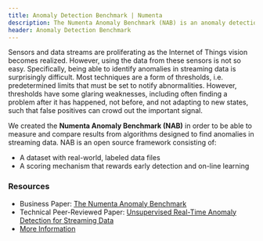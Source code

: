 ```yaml
---
title: Anomaly Detection Benchmark | Numenta
description: The Numenta Anomaly Benchmark (NAB) is an anomaly detection benchmark that measures results from algorithms designed to find anomalies in streaming data. NAB is an open source framework with a real-world, labeled dataset, and a scoring mechanism that rewards early detection and on-line learning.
header: Anomaly Detection Benchmark
---
```


[biz]:  /assets/pdf/numenta-anomaly-benchmark/NAB-Business-Paper.pdf
[nab]:  /applications/numenta-anomaly-benchmark/
[peer]: /resources/papers/unsupervised-real-time-anomaly-detection-for-streaming-data/

Sensors and data streams are proliferating as the Internet of Things vision
becomes realized. However, using the data from these sensors is not so easy.
Specifically, being able to identify anomalies in streaming data is surprisingly
difficult. Most techniques are a form of thresholds, i.e. predetermined limits
that must be set to notify abnormalities. However, thresholds have some glaring
weaknesses, including often finding a problem after it has happened, not before,
and not adapting to new states, such that false positives can crowd out the
important signal.

We created the **Numenta Anomaly Benchmark (NAB)** in order to be able to
measure and compare results from algorithms designed to find anomalies in
streaming data. NAB is an open source framework consisting of:

* A dataset with real-world, labeled data files
* A scoring mechanism that rewards early detection and on-line learning

### Resources

* Business Paper: [The Numenta Anomaly Benchmark][biz]
* Technical Peer-Reviewed Paper:
  [Unsupervised Real-Time Anomaly Detection for Streaming Data][peer]
* [More Information][nab]

